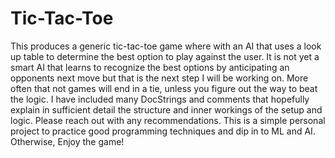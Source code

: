 # Tic-Tac-Toe
This produces a generic tic-tac-toe game where with an AI that uses a look up table to determine the best option to play against the user. 
It is not yet a smart AI that learns to recognize the best options by anticipating an opponents next move but that is the next step I will be working on. 
More often that not games will end in a tie, unless you figure out the way to beat the logic. 
I have included many DocStrings and comments that hopefully explain in sufficient detail the structure and inner workings of the setup and logic. 
Please reach out with any recommendations. This is a simple personal project to practice good programming techniques and dip in to ML and AI. 
Otherwise, Enjoy the game!
